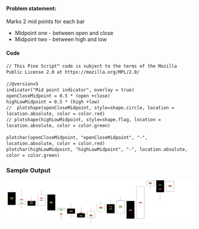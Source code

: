 
#### Problem statement: 
Marks 2 mid points for each bar
 - Midpoint one - between open and close
- Midpoint two - between high and low

#### Code
```
// This Pine Script™ code is subject to the terms of the Mozilla Public License 2.0 at https://mozilla.org/MPL/2.0/

//@version=5
indicator("Mid point indicator", overlay = true)
openCloseMidpoint = 0.5 * (open +close)
highLowMidpoint = 0.5 * (high +low)
//  plotshape(openCloseMidpoint, style=shape.circle, location = location.absolute, color = color.red)
// plotshape(highLowMidpoint, style=shape.flag, location = location.absolute, color = color.green)

plotchar(openCloseMidpoint, "openCloseMidpoint", "-", location.absolute, color = color.red)
plotchar(highLowMidpoint, "highLowMidpoint", "-", location.absolute, color = color.green)
```

### Sample Output


![alt](./midPointMarker_updated.png)
